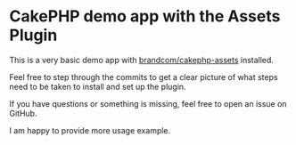 # CakePHP demo app with the Assets Plugin

This is a very basic demo app with [brandcom/cakephp-assets](https://github.com/brandcom/cakephp-assets) installed.

Feel free to step through the commits to get a clear picture of what steps need to be taken to install and set up the plugin.

If you have questions or something is missing, feel free to open an issue on GitHub.

I am happy to provide more usage example.
